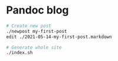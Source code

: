 # Pandoc blog

```bash
# Create new post
./newpost my-first-post
edit ./2021-05-14-my-first-post.markdown

# Generate whole site
./index.sh
```
